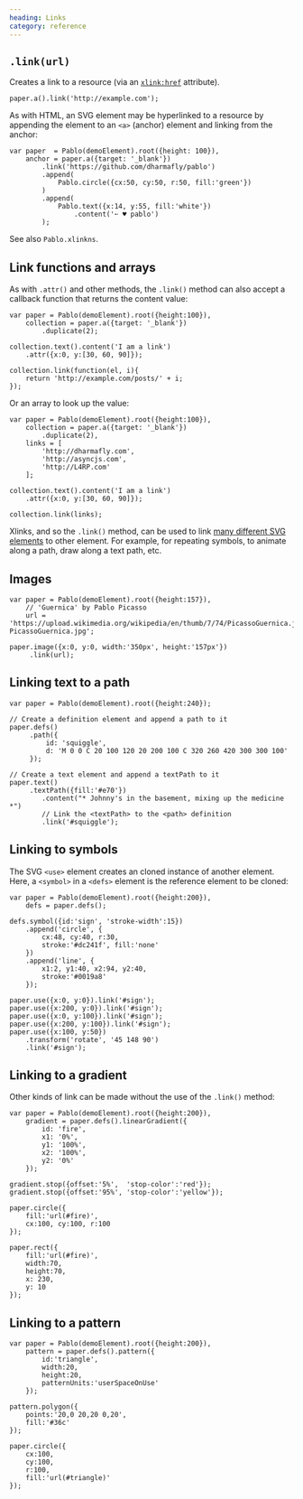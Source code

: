 ```yaml
--- 
heading: Links
category: reference
---
```


`.link(url)`
------------

Creates a link to a resource (via an [`xlink:href`][xlink-href] attribute).

    paper.a().link('http://example.com');

As with HTML, an SVG element may be hyperlinked to a resource by appending the element to an `<a>` (anchor) element and linking from the anchor:

    var paper  = Pablo(demoElement).root({height: 100}),
        anchor = paper.a({target: '_blank'})
            .link('https://github.com/dharmafly/pablo')
            .append(
                Pablo.circle({cx:50, cy:50, r:50, fill:'green'})
            )
            .append(
                Pablo.text({x:14, y:55, fill:'white'})
                    .content('➵ ♥ pablo')
            );

See also `Pablo.xlinkns`.


Link functions and arrays
-------------------------

As with `.attr()` and other methods, the `.link()` method can also accept a callback function that returns the content value:

    var paper = Pablo(demoElement).root({height:100}),
        collection = paper.a({target: '_blank'})
            .duplicate(2);
            
    collection.text().content('I am a link')
        .attr({x:0, y:[30, 60, 90]});

    collection.link(function(el, i){
        return 'http://example.com/posts/' + i;
    });


Or an array to look up the value:

    var paper = Pablo(demoElement).root({height:100}),
        collection = paper.a({target: '_blank'})
            .duplicate(2),
        links = [
            'http://dharmafly.com',
            'http://asyncjs.com',
            'http://L4RP.com'
        ];
            
    collection.text().content('I am a link')
        .attr({x:0, y:[30, 60, 90]});

    collection.link(links);


Xlinks, and so the `.link()` method, can be used to link [many different SVG elements][xlink-elements] to other element. For example, for repeating symbols, to animate along a path, draw along a text path, etc.


Images
------

    var paper = Pablo(demoElement).root({height:157}),
        // 'Guernica' by Pablo Picasso
        url = 'https://upload.wikimedia.org/wikipedia/en/thumb/7/74/PicassoGuernica.jpg/350px-PicassoGuernica.jpg';

    paper.image({x:0, y:0, width:'350px', height:'157px'})
         .link(url);


Linking text to a path
----------------------

    var paper = Pablo(demoElement).root({height:240});
    
    // Create a definition element and append a path to it
    paper.defs()
         .path({
             id: 'squiggle',
             d: 'M 0 0 C 20 100 120 20 200 100 C 320 260 420 300 300 100'
         });
         
    // Create a text element and append a textPath to it
    paper.text()
         .textPath({fill:'#e70'})
            .content("* Johnny's in the basement, mixing up the medicine *")
            // Link the <textPath> to the <path> definition
            .link('#squiggle');


Linking to symbols
------------------

The SVG `<use>` element creates an cloned instance of another element. Here, a `<symbol>` in a `<defs>` element is the reference element to be cloned:

    var paper = Pablo(demoElement).root({height:200}),
        defs = paper.defs();

    defs.symbol({id:'sign', 'stroke-width':15})
        .append('circle', {
            cx:48, cy:40, r:30,
            stroke:'#dc241f', fill:'none'
        })
        .append('line', {
            x1:2, y1:40, x2:94, y2:40,
            stroke:'#0019a8'
        });

    paper.use({x:0, y:0}).link('#sign');
    paper.use({x:200, y:0}).link('#sign');
    paper.use({x:0, y:100}).link('#sign');
    paper.use({x:200, y:100}).link('#sign');
    paper.use({x:100, y:50})
        .transform('rotate', '45 148 90')
        .link('#sign');


Linking to a gradient
---------------------

Other kinds of link can be made without the use of the `.link()` method:

    var paper = Pablo(demoElement).root({height:200}),
        gradient = paper.defs().linearGradient({
            id: 'fire',
            x1: '0%',
            y1: '100%',
            x2: '100%',
            y2: '0%'
        });

    gradient.stop({offset:'5%',  'stop-color':'red'});
    gradient.stop({offset:'95%', 'stop-color':'yellow'});

    paper.circle({
        fill:'url(#fire)',
        cx:100, cy:100, r:100
    });

    paper.rect({
        fill:'url(#fire)',
        width:70,
        height:70,
        x: 230,
        y: 10
    });


Linking to a pattern
--------------------

    var paper = Pablo(demoElement).root({height:200}),
        pattern = paper.defs().pattern({
            id:'triangle',
            width:20,
            height:20,
            patternUnits:'userSpaceOnUse'
        });

    pattern.polygon({
        points:'20,0 20,20 0,20',
        fill:'#36c'
    });

    paper.circle({
        cx:100,
        cy:100,
        r:100,
        fill:'url(#triangle)'
    });


[iri]: https://developer.mozilla.org/en-US/docs/SVG/Content_type#IRI
[xlink]: https://developer.mozilla.org/en-US/docs/SVG/Attribute#XLink_attributes
[xlink-href]: https://developer.mozilla.org/en-US/docs/SVG/Attribute/xlink:href
[xlink-elements]: https://developer.mozilla.org/en-US/docs/SVG/Attribute/xlink:href#Elements